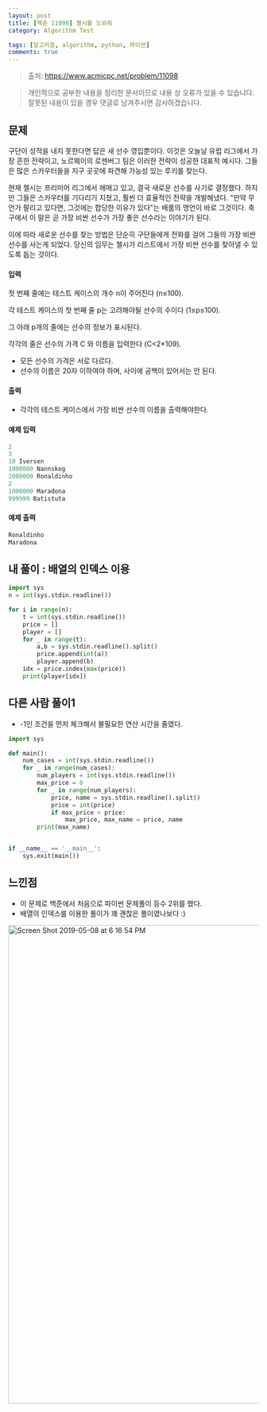 ```yaml
---
layout: post
title: [백준 11098] 첼시를 도와줘
category: Algorithm Test

tags: [알고리즘, algorithm, python, 파이썬]
comments: true
---
```


> 출처: https://www.acmicpc.net/problem/11098

> 개인적으로 공부한 내용을 정리한 문서이므로 내용 상 오류가 있을 수 있습니다.
> 잘못된 내용이 있을 경우 댓글로 남겨주시면 감사하겠습니다.

## 문제
구단이 성적을 내지 못한다면 답은 새 선수 영입뿐이다. 이것은 오늘날 유럽 리그에서 가장 흔한 전략이고, 노르웨이의 로젠버그 팀은 이러한 전략이 성공한 대표적 예시다. 그들은 많은 스카우터들을 지구 곳곳에 파견해 가능성 있는 루키를 찾는다.

현재 첼시는 프리미어 리그에서 헤매고 있고, 결국 새로운 선수를 사기로 결정했다. 하지만 그들은 스카우터를 기다리기 지쳤고, 훨씬 더 효율적인 전략을 개발해냈다. "만약 무언가 팔리고 있다면, 그것에는 합당한 이유가 있다"는 배룸의 명언이 바로 그것이다. 축구에서 이 말은 곧 가장 비싼 선수가 가장 좋은 선수라는 이야기가 된다. 

이에 따라 새로운 선수를 찾는 방법은 단순히 구단들에게 전화를 걸어 그들의 가장 비싼 선수를 사는게 되었다. 당신의 임무는 첼시가 리스트에서 가장 비싼 선수를 찾아낼 수 있도록 돕는 것이다.

#### 입력
첫 번째 줄에는 테스트 케이스의 개수 n이 주어진다 (n≤100). 

각 테스트 케이스의 첫 번째 줄 p는 고려해야될 선수의 수이다 (1≤p≤100).  

그 아래 p개의 줄에는 선수의 정보가 표시된다. 

각각의 줄은 선수의 가격 C 와 이름을 입력한다 (C<2*109).

- 모든 선수의 가격은 서로 다르다. 
- 선수의 이름은 20자 이하여야 하며, 사이에 공백이 있어서는 안 된다.

#### 출력

- 각각의 테스트 케이스에서 가장 비싼 선수의 이름을 출력해야한다.

#### 예제 입력

```python
2
3
10 Iversen
1000000 Nannskog
2000000 Ronaldinho
2
1000000 Maradona
999999 Batistuta
```

#### 예제 출력

```python
Ronaldinho
Maradona
```

## 내 풀이 : 배열의 인덱스 이용

```python
import sys
n = int(sys.stdin.readline())

for i in range(n):
    t = int(sys.stdin.readline())
    price = []
    player = []
    for _ in range(t):
        a,b = sys.stdin.readline().split()
        price.append(int(a))
        player.append(b)
    idx = price.index(max(price))
    print(player[idx])
```

## 다른 사람 풀이1

- -1인 조건을 먼저 체크해서 불필요한 연산 시간을 줄였다.

```python
import sys

def main():
    num_cases = int(sys.stdin.readline())
    for _ in range(num_cases):
        num_players = int(sys.stdin.readline())
        max_price = 0
        for _ in range(num_players):
            price, name = sys.stdin.readline().split()
            price = int(price)
            if max_price < price:
                max_price, max_name = price, name
        print(max_name)


if __name__ == '__main__':
    sys.exit(main())
```

## 느낀점
- 이 문제로 백준에서 처음으로 파이썬 문제풀이 등수 2위를 했다.
- 배열의 인덱스를 이용한 풀이가 꽤 괜찮은 풀이였나보다 :)

<img width="962" alt="Screen Shot 2019-05-08 at 6 16 54 PM" src="https://user-images.githubusercontent.com/34808501/57364161-955a6e00-71bd-11e9-975e-9243545bbe8f.png">


